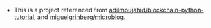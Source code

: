 - This is a project referenced from [adilmoujahid/blockchain-python-tutorial](https://github.com/adilmoujahid/blockchain-python-tutorial), and [miguelgrinberg/microblog](https://github.com/adilmoujahid/blockchain-python-tutorial).
